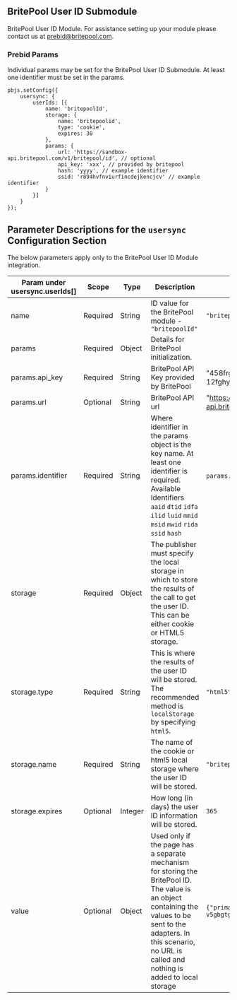 ## BritePool User ID Submodule

BritePool User ID Module. For assistance setting up your module please contact us at [prebid@britepool.com](prebid@britepool.com).

### Prebid Params

Individual params may be set for the BritePool User ID Submodule. At least one identifier must be set in the params.
```
pbjs.setConfig({
    usersync: {
        userIds: [{
            name: 'britepoolId',
            storage: {
                name: 'britepoolid',
                type: 'cookie',
                expires: 30
            },
            params: {
                url: 'https://sandbox-api.britepool.com/v1/britepool/id', // optional
                api_key: 'xxx', // provided by britepool
                hash: 'yyyy', // example identifier
                ssid: 'r894hvfnviurfincdejkencjcv' // example identifier
            }
        }]
    }
});
```
## Parameter Descriptions for the `usersync` Configuration Section
The below parameters apply only to the BritePool User ID Module integration.

| Param under usersync.userIds[] | Scope | Type | Description | Example |
| --- | --- | --- | --- | --- |
| name | Required | String | ID value for the BritePool module - `"britepoolId"` | `"britepoolId"` |
| params | Required | Object | Details for BritePool initialization. | |
| params.api_key | Required | String |BritePool API Key provided by BritePool | "458frgde-djd7-3ert-gyhu-12fghy76dnmko" |
| params.url | Optional | String |BritePool API url | "https://sandbox-api.britepool.com/v1/britepool/id" |
| params.identifier | Required | String | Where identifier in the params object is the key name. At least one identifier is required. Available Identifiers `aaid` `dtid` `idfa` `ilid` `luid` `mmid` `msid` `mwid` `rida` `ssid` `hash` | `params.ssid` `params.aaid` |
| storage | Required | Object | The publisher must specify the local storage in which to store the results of the call to get the user ID. This can be either cookie or HTML5 storage. | |
| storage.type | Required | String | This is where the results of the user ID will be stored. The recommended method is `localStorage` by specifying `html5`. | `"html5"` |
| storage.name | Required | String | The name of the cookie or html5 local storage where the user ID will be stored. | `"britepoolid"` |
| storage.expires | Optional | Integer | How long (in days) the user ID information will be stored. | `365` |
| value | Optional | Object | Used only if the page has a separate mechanism for storing the BritePool ID. The value is an object containing the values to be sent to the adapters. In this scenario, no URL is called and nothing is added to local storage | `{"primaryBPID": "fd56yui-dvff-v5gbgtgg-4t55-45fggtgt5ttv"}` |
